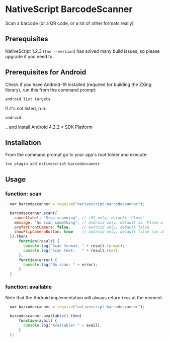 # NativeScript BarcodeScanner

Scan a barcode (or a QR code, or a lot of other formats really)

## Prerequisites
NativeScript 1.2.3 (`tns --version`) has solved many build issues, so please upgrade if you need to.

## Prerequisites for Android
Check if you have Android-19 installed (required for building the ZXing library), run this from the command prompt:
```
android list targets
```

If it's not listed, run:
```
android
```

.. and install Android 4.2.2 > SDK Platform


## Installation
From the command prompt go to your app's root folder and execute:
```
tns plugin add nativescript-barcodescanner
```

## Usage

### function: scan
```js
  var barcodescanner = require("nativescript-barcodescanner");

  barcodescanner.scan({
    cancelLabel: "Stop scanning", // iOS only, default 'Close'
    message: "Go scan something", // Android only, default is 'Place a barcode inside the viewfinder rectangle to scan it.'
    preferFrontCamera: false,     // Android only, default false
    showFlipCameraButton: true    // Android only, default false (on iOS it's always available)
  }).then(
      function(result) {
        console.log("Scan format: " + result.format);
        console.log("Scan text:   " + result.text);
      },
      function(error) {
        console.log("No scan: " + error);
      }
  )
```

### function: available
Note that the Android implementation will always return `true` at the moment.
```js
  var barcodescanner = require("nativescript-barcodescanner");

  barcodescanner.available().then(
      function(avail) {
        console.log("Available? " + avail);
      }
  );
```